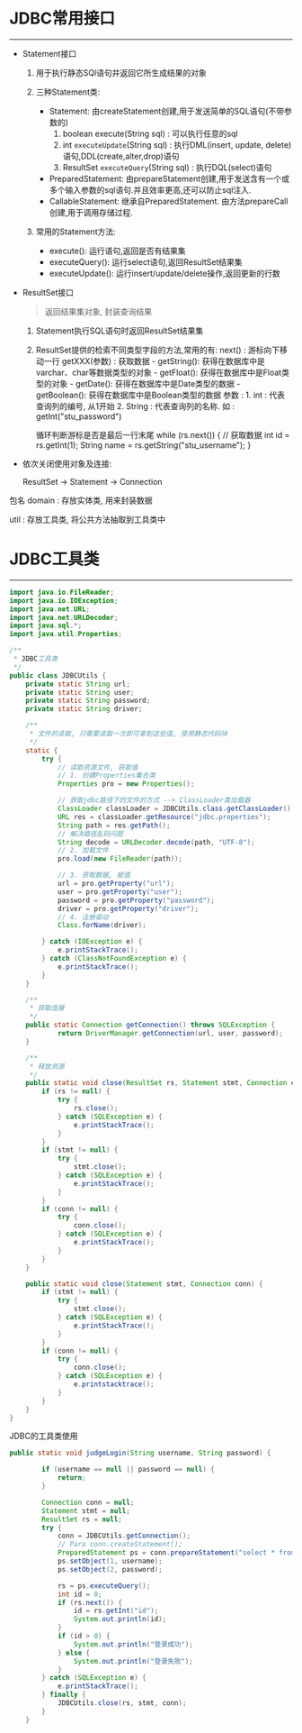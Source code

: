 # JDBC常用接口
---
- Statement接口

    1. 用于执行静态SQl语句并返回它所生成结果的对象

    2. 三种Statement类:
        - Statement: 由createStatement创建,用于发送简单的SQL语句(不带参数的)
            1. boolean execute(String sql) : 可以执行任意的sql
            2. int `executeUpdate`(String sql) : 执行DML(insert, update, delete)语句,DDL(create,alter,drop)语句
            3. ResultSet `executeQuery`(String sql) : 执行DQL(select)语句
        - PreparedStatement: 由prepareStatement创建,用于发送含有一个或多个输入参数的sql语句.并且效率更高,还可以防止sql注入.
        - CallableStatement: 继承自PreparedStatement. 由方法prepareCall创建,用于调用存储过程.
        
    3. 常用的Statement方法:
        - execute(): 运行语句,返回是否有结果集
        - executeQuery(): 运行select语句,返回ResultSet结果集
        - executeUpdate(): 运行insert/update/delete操作,返回更新的行数
        
        
- ResultSet接口
    > 返回结果集对象, 封装查询结果

    1. Statement执行SQL语句时返回ResultSet结果集

    2. ResultSet提供的检索不同类型字段的方法,常用的有:
        next() : 游标向下移动一行
        getXXX(参数) : 获取数据
            - getString(): 获得在数据库中是varchar、char等数据类型的对象
            - getFloat(): 获得在数据库中是Float类型的对象
            - getDate(): 获得在数据库中是Date类型的数据
            - getBoolean(): 获得在数据库中是Boolean类型的数据
        参数 :
            1. int : 代表查询列的编号, 从1开始
            2. String : 代表查询列的名称. 如 : getInt("stu_password")

         循环判断游标是否是最后一行末尾
         while (rs.next()) {
            // 获取数据
            int id = rs.getInt(1);
            String name = rs.getString("stu_username");
         }
        
- 依次关闭使用对象及连接:
    
    ResultSet -> Statement -> Connection


包名
domain : 存放实体类, 用来封装数据

util : 存放工具类, 将公共方法抽取到工具类中

# JDBC工具类
---
```java
import java.io.FileReader;
import java.io.IOException;
import java.net.URL;
import java.net.URLDecoder;
import java.sql.*;
import java.util.Properties;

/**
 * JDBC工具类
 */
public class JDBCUtils {
    private static String url;
    private static String user;
    private static String password;
    private static String driver;

    /**
     * 文件的读取, 只需要读取一次即可拿到这些值, 使用静态代码块
     */
    static {
        try {
            // 读取资源文件, 获取值
            // 1. 创建Properties集合类
            Properties pro = new Properties();

            // 获取jdbc路径下的文件的方式 --> ClassLoader类加载器
            ClassLoader classLoader = JDBCUtils.class.getClassLoader();
            URL res = classLoader.getResource("jdbc.properties");
            String path = res.getPath();
            // 解决路径乱码问题
            String decode = URLDecoder.decode(path, "UTF-8");
            // 2. 加载文件
            pro.load(new FileReader(path));

            // 3. 获取数据, 赋值
            url = pro.getProperty("url");
            user = pro.getProperty("user");
            password = pro.getProperty("password");
            driver = pro.getProperty("driver");
            // 4. 注册驱动
            Class.forName(driver);

        } catch (IOException e) {
            e.printStackTrace();
        } catch (ClassNotFoundException e) {
            e.printStackTrace();
        }
    }

    /**
     * 获取连接
     */
    public static Connection getConnection() throws SQLException {
            return DriverManager.getConnection(url, user, password);
    }

    /**
     * 释放资源
     */
    public static void close(ResultSet rs, Statement stmt, Connection conn) {
        if (rs != null) {
            try {
                rs.close();
            } catch (SQLException e) {
                e.printStackTrace();
            }
        }
        if (stmt != null) {
            try {
                stmt.close();
            } catch (SQLException e) {
                e.printStackTrace();
            }
        }
        if (conn != null) {
            try {
                conn.close();
            } catch (SQLException e) {
                e.printStackTrace();
            }
        }
    }

    public static void close(Statement stmt, Connection conn) {
        if (stmt != null) {
            try {
                stmt.close();
            } catch (SQLException e) {
                e.printStackTrace();
            }
        }
        if (conn != null) {
            try {
                conn.close();
            } catch (SQLException e) {
                e.printstacktrace();
            }
        }
    }
}
```

JDBC的工具类使用
```java
public static void judgeLogin(String username, String password) {

        if (username == null || password == null) {
            return;
        }

        Connection conn = null;
        Statement stmt = null;
        ResultSet rs = null;
        try {
            conn = JDBCUtils.getConnection();
            // Para conn.createStatement();
            PreparedStatement ps = conn.prepareStatement("select * from user where username= ? and password= ?");
            ps.setObject(1, username);
            ps.setObject(2, password);

            rs = ps.executeQuery();
            int id = 0;
            if (rs.next()) {
                id = rs.getInt("id");
                System.out.println(id);
            }
            if (id > 0) {
                System.out.println("登录成功");
            } else {
                System.out.println("登录失败");
            }
        } catch (SQLException e) {
            e.printStackTrace();
        } finally {
            JDBCUtils.close(rs, stmt, conn);
        }
    }
```